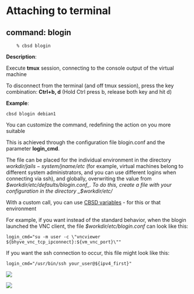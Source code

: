 # Attaching to terminal

## command: blogin

```
	% cbsd blogin
```

**Description**:

Execute **tmux** session, connecting to the console output of the virtual machine

To disconnect from the terminal (and off tmux session), press the key combination: **Ctrl+b, d** (Hold Ctrl press b, release both key and hit d)

**Example**:

```
cbsd blogin debian1
```

You can customize the command, redefining the action on you more suitable

This is achieved through the configuration file blogin.conf and the parameter **login\_cmd**.

The file can be placed for the individual environment in the directory _$workdir/jails-system/$jname/etc_ (for example, virtual machines belong to different system administrators, and you can use different logins when connecting via ssh),
and globally, overwriting the value from _$workdir/etc/defaults/blogin.conf_.
To do this, create a file with your configuration in the directory _$workdir/etc/_

With a custom call, you can use [CBSD variables](http://www.bsdstore.ru/en/13.0.x/wf_cbsd_variables_ssi.html) \- for this or that environment

For example, if you want instead of the standard behavior, when the blogin launched the VNC client, the file _$workdir/etc/blogin.conf_ can look like this:


```
login_cmd="su -m user -c \"vncviewer ${bhyve_vnc_tcp_ipconnect}:${vm_vnc_port}\""
```

If you want the ssh connection to occur, this file might look like this:


```
login_cmd="/usr/bin/ssh your_user@${ipv4_first}"

```

![](http://www.bsdstore.ru/img/blogin1.png)

![](http://www.bsdstore.ru/img/blogin2.png)

